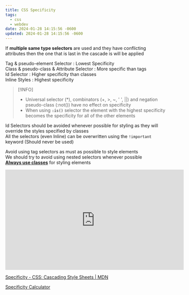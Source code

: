 ```yaml
---
title: CSS Specificity
tags:
  - css
  - webdev
date: 2024-01-28 14:15:56 -0600
updated: 2024-01-28 14:15:56 -0600
---
```


If **multiple same type selectors** are used and they have conflicting attributes then the one that is last in the cascade is will be applied 

Tag & pseudo-element Selector : Lowest Specificity  
Class & pseudo-class & Attribute Selector : More specific than tags  
Id Selector : Higher specificity than classes  
Inline Styles : Highest specificity

 > [!INFO]
 > * Universal selector (\*), combinators (+, >, ~, ' ', ||) and negation pseudo-class (:not()) have no effect on specificity
 > * When using **`:is()`** selector the element with the highest specificity becomes the specificity for all of the other elements

Id Selectors should be avoided whenever possible for styling as they will override the styles specified by classes  
All the selectors (even Inline) can be overwritten using the `!important` keyword (Should never be used)

Avoid using tag selectors as must as possible to style elements  
We should try to avoid using nested selectors whenever possible  
**<u>Always use classes</u>** for styling elements

<iframe width="560" height="315" src="https://www.youtube-nocookie.com/embed/c0kfcP_nD9E?si=pNM98GZMfklmPT5-" title="YouTube video player" frameborder="0" allow="accelerometer; autoplay; clipboard-write; encrypted-media; gyroscope; picture-in-picture; web-share" allowfullscreen></iframe>

[Specificity - CSS: Cascading Style Sheets | MDN](https://developer.mozilla.org/en-US/docs/Web/CSS/Specificity)  

[Specificity Calculator](https://specificity.keegan.st/)

